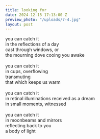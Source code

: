 ```yaml
---
title: looking for
date: 2024-12-15 17:13:00 Z
preview_photo: "/uploads/7-4.jpg"
layout: post
---
```


you can catch it <br>
in the reflections of a day <br>
cast through windows, or <br>
the mourning dove cooing you awake <br>
<br>
you can catch it <br>
in cups, overflowing <br>
transmuting <br>
that which keeps us warm <br>
<br>
you can catch it <br>
in retinal illuminations received as a dream <br>
in small moments, witnessed <br>
<br>
you can catch it <br>
in moonbeams and mirrors <br>
reflecting back to you <br>
a body of light 